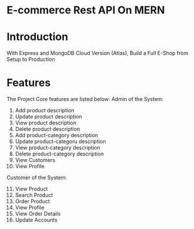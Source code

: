 # E-commerce Rest API On MERN

# Introduction
With Express and MongoDB Cloud Version (Atlas), Build a Full E-Shop from Setup to Production

# Features
The Project Core features are listed below:
Admin of the System:
1.	Add product description
2.	Update product description
3.	View product description
4.	Delete product description
5.  Add product-category description
6.	Update product-categoru description
7.	View product-category description
8.	Delete product-category description
9.	View Customers
10.	View Profile



Customer of the System:


11.	View Product
12.	Search Product
13.	Order Product
14.	View Profile
15.	View Order Details
16.	Update Accounts



